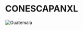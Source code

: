 # CONESCAPANXL

![Guatemala](https://github.com/AJ23A/CONESCAPANXL/assets/108604372/28656c52-8161-439e-af46-2e6ba81dc9ae)
